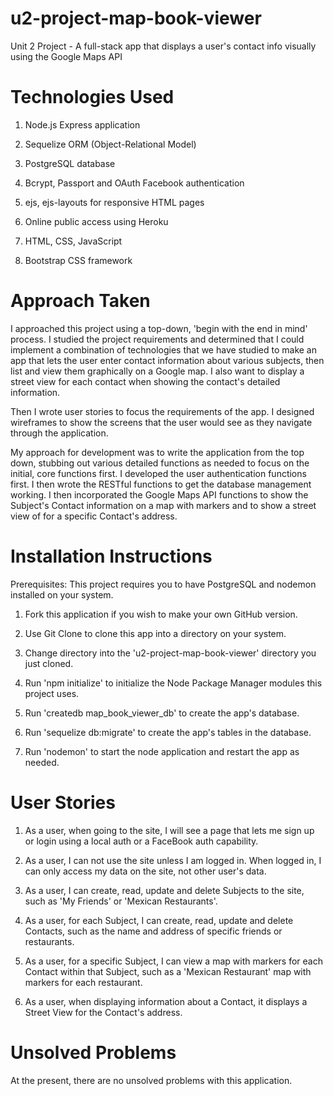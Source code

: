 # u2-project-map-book-viewer
Unit 2 Project - A full-stack app that displays a user's contact info visually using the Google Maps API

# Technologies Used

1. Node.js Express application

2. Sequelize ORM (Object-Relational Model)

3. PostgreSQL database

4. Bcrypt, Passport and OAuth Facebook authentication

5. ejs, ejs-layouts for responsive HTML pages

6. Online public access using Heroku

7. HTML, CSS, JavaScript

8. Bootstrap CSS framework

# Approach Taken

I approached this project using a top-down, 'begin with the end in mind' process. I studied the project requirements and determined that I could implement a combination of technologies that we have studied to make an app that lets the user enter contact information about various subjects, then list and view them graphically on a Google map. I also want to display a street view for each contact when showing the contact's detailed information.

Then I wrote user stories to focus the requirements of the app. I designed wireframes to show the screens that the user would see as they navigate through the application.

My approach for development was to write the application from the top down, stubbing out various detailed functions as needed to focus on the initial, core functions first. I developed the user authentication functions first. I then wrote the RESTful functions to get the database management working. I then incorporated the Google Maps API functions to show the Subject's Contact information on a map with markers and to show a street view of for a specific Contact's address.

# Installation Instructions

Prerequisites: This project requires you to have PostgreSQL and nodemon installed on your system.

1. Fork this application if you wish to make your own GitHub version.

2. Use Git Clone to clone this app into a directory on your system.

3. Change directory into the 'u2-project-map-book-viewer' directory you just cloned.

4. Run 'npm initialize' to initialize the Node Package Manager modules this project uses.

5. Run 'createdb map_book_viewer_db' to create the app's database.

6. Run 'sequelize db:migrate' to create the app's tables in the database.

7. Run 'nodemon' to start the node application and restart the app as needed.

# User Stories

1. As a user, when going to the site, I will see a page that lets me sign up or login using a local auth or a FaceBook auth capability.

2. As a user, I can not use the site unless I am logged in. When logged in, I can only access my data on the site, not other user's data.

3. As a user, I can create, read, update and delete Subjects to the site, such as 'My Friends' or 'Mexican Restaurants'.

4. As a user, for each Subject, I can create, read, update and delete Contacts, such as the name and address of specific friends or restaurants.

5. As a user, for a specific Subject, I can view a map with markers for each Contact within that Subject, such as a 'Mexican Restaurant' map with markers for each restaurant.

6. As a user, when displaying information about a Contact, it displays a Street View for the Contact's address.

# Unsolved Problems

At the present, there are no unsolved problems with this application.
